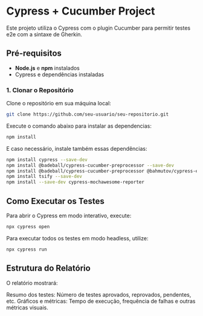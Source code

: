 
# Cypress + Cucumber Project

Este projeto utiliza o Cypress com o plugin Cucumber para permitir testes e2e com a sintaxe de Gherkin. 

## Pré-requisitos

- **Node.js** e **npm** instalados
- Cypress e dependências instaladas

### 1. Clonar o Repositório

Clone o repositório em sua máquina local:

```bash
git clone https://github.com/seu-usuario/seu-repositorio.git
```

Execute o comando abaixo para instalar as dependencias:
```bash
npm install
```

E caso necessário, instale também essas dependências:
```bash
npm install cypress --save-dev
npm install @badeball/cypress-cucumber-preprocessor --save-dev
npm install @badeball/cypress-cucumber-preprocessor @bahmutov/cypress-esbuild-preprocessor --save-dev
npm install tsify --save-dev
npm install --save-dev cypress-mochawesome-reporter
```

## Como Executar os Testes

Para abrir o Cypress em modo interativo, execute:
```bash
npx cypress open
```

Para executar todos os testes em modo headless, utilize:
```bash
npx cypress run
```

## Estrutura do Relatório
O relatório mostrará:

Resumo dos testes: Número de testes aprovados, reprovados, pendentes, etc.
Gráficos e métricas: Tempo de execução, frequência de falhas e outras métricas visuais.
